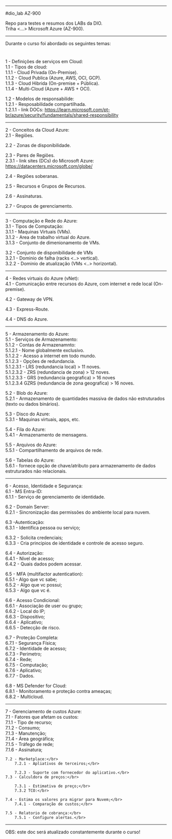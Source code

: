 ------------------------------------------------------------------------------------------------------------------
#dio_lab AZ-900

Repo para testes e resumos dos LABs da DIO.</br >
Triha <...> Microsoft Azure (AZ-900).

------------------------------------------------------------------------------------------------------------------

Durante o curso foi abordado os seguintes temas:
#
1 - Definições de serviços em Cloud:</br >
1.1 - Tipos de cloud:</br >
1.1.1 - Cloud Privada (On-Premise).</br >
1.1.2 - Cloud Publica (Azure, AWS, OCI, GCP).</br >
1.1.3 - Cloud Hibrida (On-premise + Pública).</br >
1.1.4 - Multi-Cloud (Azure + AWS + OCI).</br >

1.2 - Modelos de responsabilide:</br > 
1.2.1 - Resposabilidade compartilhada.</br >
1.2.1.1 - link DOCs: https://learn.microsoft.com/pt-br/azure/security/fundamentals/shared-responsibility</br >

------------------------------------------------------------------------------------------------------------------

2 - Conceitos da Cloud Azure:</br >
 2.1 - Regiões.</br >
 
 2.2 - Zonas de disponibilidade.</br >
 
 2.3 - Pares de Regiões.</br >
  2.3.1 - link sites (DCs) do Microsoft Azure: https://datacenters.microsoft.com/globe/</br >
  
 2.4 - Regiões soberanas.</br >
 
 2.5 - Recursos e Grupos de Recursos.</br >
 
 2.6 - Assinaturas.</br >
 
 2.7 - Grupos de gerenciamento.</br >

------------------------------------------------------------------------------------------------------------------

3 - Computação e Rede do Azure:</br >
 3.1 - Tipos de Computação:</br >
  3.1.1 - Maquinas Virtuais (VMs).</br >
  3.1.2 - Area de trabalho virtual do Azure.</br >
  3.1.3 - Conjunto de dimenionamento de VMs.</br >
  
  3.2 - Conjunto de disponibilidade de VMs</br >
   3.2.1 - Dominio de falha (racks <..> vertical).</br >
   3.2.2 - Dominio de atualização (VMs <..> horizontal).</br >

------------------------------------------------------------------------------------------------------------------

4 - Redes virtuais do Azure (vNet):</br >
 4.1 - Comunicação entre recursos do Azure, com internet e rede local (On-premise).</br >
 
 4.2 - Gateway de VPN.</br >
 
 4.3 - Express-Route.</br >
 
 4.4 - DNS do Azure.</br >

------------------------------------------------------------------------------------------------------------------

5 - Armazenamento do Azure:</br >
 5.1 - Serviços de Armazenamento:</br >
  5.1.2 - Contas de Armazenamnto:</br >
   5.1.2.1 - Nome globalmente exclusivo.</br >
   5.1.2.2 - Acesso a internet em todo mundo.</br >
   5.1.2.3 - Opções de redundancia.</br >
    5.1.2.3.1 - LRS (redundancia local) > 11 noves.</br >
    5.1.2.3.2 - ZRS (redundancia de zona) > 12 noves.</br >
    5.1.2.3.3 - GRS (redundancia geografica) > 16 noves</br >
    5.1.2.3.4 GZRS (redundancia de zona geografica) > 16 noves.</br > 
    
 5.2 - Blob do Azure:</br >
  5.2.1 - Armazenamento de quantidades massiva de dados não estruturados (texto ou dados binários).</br > 
  
 5.3 - Disco do Azure:</br >
  5.3.1 - Maquinas virtuais, apps, etc.</br >		
  
 5.4 - Fila do Azure:</br >
  5.4.1 - Armazenamento de mensagens.</br >
  
 5.5 - Arquivos do Azure:</br >
  5.5.1 - Compartilhamento de arquivos de rede.</br >
  
 5.6 - Tabelas do Azure:</br >
  5.6.1 - fornece opção de chave/atributo para armazenamento de dados estruturados não relacionais.</br >

------------------------------------------------------------------------------------------------------------------

6 - Acesso, Identidade e Segurança:</br> 
 6.1 - MS Entra-ID:</br>
  6.1.1 - Serviço de gerenciamento de identidade.</br>
  
 6.2 - Domain Server:</br>
  6.2.1 - Sincronização das permissões do ambiente local para nuvem.</br>
  
 6.3 -Autenticação:</br>
  6.3.1 - Identifica pessoa ou serviço;</br>
  
  6.3.2 - Solicita credenciais;</br>
  6.3.3 - Cria principios de identidade e controle de acesso seguro.</br>
  
 6.4 - Autorização:</br>
  6.4.1 - Nível de acesso;</br>
  6.4.2 - Quais dados podem acessar.</br>
  
 6.5 - MFA (multifactor autentication):</br>
  6.5.1 - Algo que vc sabe;</br>
  6.5.2 - Algo que vc possui;</br>
  6.5.3 - Algo que vc é.</br>
  
 6.6 - Acesso Condicional:</br>
  6.6.1 - Associação de user ou grupo;</br>
  6.6.2 - Local do IP;</br>
  6.6.3 - Dispositivo;</br>
  6.6.4 - Aplicativo;</br>
  6.6.5 - Detecção de risco.</br>
  
 6.7 - Proteção Completa:</br>
  6.7.1 - Segurança Física;</br>
  6.7.2 - Identidade de acesso;</br>
  6.7.3 - Perimetro;</br>
  6.7.4 - Rede;</br>
  6.7.5 - Computação;</br>
  6.7.6 - Aplicativo;</br>
  6.7.7 - Dados.</br>
  
 6.8 - MS Defender for Cloud:</br>
  6.8.1 - Monitoramento e proteção contra ameaças;</br>
  6.8.2 - Multicloud.</br>

------------------------------------------------------------------------------------------------------------------

7 - Gerenciamento de custos Azure:</br>
	7.1 - Fatores que afetam os custos:</br>
		7.1.1 - Tipo de recurso;</br>
		7.1.2 - Consumo;</br>
		7.1.3 - Manutenção;</br>
		7.1.4 - Área geográfica;</br>
		7.1.5 - Tráfego de rede;</br>
		7.1.6 - Assinatura;</br>
  
	7.2 - Marketplace:</br>
		7.2.1 - Apliativos de terceiros;</br>
  
		7.2.3 - Suporte com fornecedor do aplicativo.</br>
	7.3 - Calculdora de preços:</br>
 
		7.3.1 - Estimativa de preço;</br>
		7.3.2 TCO:</br>
  
	7.4 - Estima os valores pra migrar para Nuvem;</br>
		7.4.1 - Comparação de custos;</br>
  
	7.5 - Relatorio de cobrança:</br>
		7.5.1 - Configure alertas.</br>

------------------------------------------------------------------------------------------------------------------

OBS: este doc será atualizado constantemente durante o curso!</br >

#

